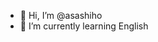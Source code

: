 - 👋 Hi, I’m @asashiho
- 🌱 I’m currently learning English

<!---
asashiho/asashiho is a ✨ special ✨ repository because its `README.md` (this file) appears on your GitHub profile.
You can click the Preview link to take a look at your changes.
--->
